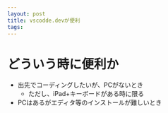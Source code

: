 ```yaml
---
layout: post
title: vscodde.devが便利
tags: 
---
```


# どういう時に便利か
- 出先でコーディングしたいが、PCがないとき
    - ただし、iPad+キーボードがある時に限る
- PCはあるがエディタ等のインストールが難しいとき


